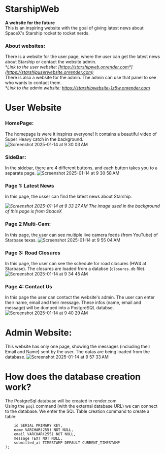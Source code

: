 # StarshipWeb
**A website for the future** <br>
This is an inspiring website with the goal of giving latest news about SpaceX's Starship rocket to rocket nerds. <br>
### About websites:
There is a website for the user page, where the user can get the latest news about Starship or contact the website admin. <br>
**Link to the user website: [https://starshipweb.onrender.com*](https://starshipuserwebsite.onrender.com)* <br>
There is also a website for the admin. The admin can use that panel to see who wants to contact them. <br> 
**Link to the admin website: https://starshipwebsite-1z5w.onrender.com*

# User Website
### HomePage:
The homepage is were it inspires everyone! It contains a beautiful video of Super Heavy catch in the background. 
![Screenshot 2025-01-14 at 9 30 03 AM](https://github.com/user-attachments/assets/3e16e6b5-acc8-487b-b71b-be626f53806f)


### SideBar:
In the sidebar, there are 4 different buttons, and each button takes you to a separate page. 
![Screenshot 2025-01-14 at 9 30 58 AM](https://github.com/user-attachments/assets/b89e5f38-eb35-4046-b484-d899aef830f0)

### Page 1: Latest News 
In this page, the usser can find the latest news about Starship. 

*![Screenshot 2025-01-14 at 9 33 27 AM](https://github.com/user-attachments/assets/05e69a86-2375-4d28-8d6e-2352bc92ec27)
The image used in the background of this page is from SpaceX*

### Page 2 Multi-Cam:
In this page, the user can see multiple live camera feeds (from YouTube) of Starbase texas. 
![Screenshot 2025-01-14 at 9 55 04 AM](https://github.com/user-attachments/assets/9c23143f-ff78-4184-8659-6a046773066c)


### Page 3: Road Closures 
In this page, the user can see the schedule for road closures (HW4 at Starbase). The closures are loaded from a databse (`closures.db` file).
![Screenshot 2025-01-14 at 9 34 45 AM](https://github.com/user-attachments/assets/bdf82953-96d3-4a49-b105-fa0095469711)

### Page 4: Contact Us
In this page the user can contact the website's admin. The user can enter their name, email and their message. These infos (name, email and message) will be dumped into a PostgreSQL databse.
![Screenshot 2025-01-14 at 9 40 29 AM](https://github.com/user-attachments/assets/3d86b5e6-4b5e-4df2-ad64-bd42b673e973)


# Admin Website:
This website has only one page, showing the messages (including their Email and Name) sent by the user. The datas are being loaded from the database. 
![Screenshot 2025-01-14 at 9 57 33 AM](https://github.com/user-attachments/assets/28883ccf-58bf-48b4-b5c3-24de21eb5b0d)


# How does the database creation work? 
The PostgreSql database will be created in render.com <br> 
Using the `psql` command (with the external database URL) we can connect to the database. We enter the SQL Table creation command to create a table:
```CREATE TABLE contact (
    id SERIAL PRIMARY KEY,
    name VARCHAR(255) NOT NULL,
    email VARCHAR(255) NOT NULL,
    message TEXT NOT NULL,
    submitted_at TIMESTAMP DEFAULT CURRENT_TIMESTAMP
);
```

